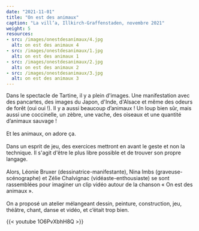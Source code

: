 ```yaml
---
date: "2021-11-01"
title: "On est des animaux"
caption: "La vill’a, Illkirch-Graffenstaden, novembre 2021"
weight: 5
resources:
- src: /images/onestdesanimaux/4.jpg
  alt: on est des animaux 4
- src: /images/onestdesanimaux/1.jpg
  alt: on est des animaux 1
- src: /images/onestdesanimaux/2.jpg
  alt: on est des animaux 2
- src: /images/onestdesanimaux/3.jpg
  alt: on est des animaux 3
---
```

<p class="text">
    Dans le spectacle de Tartine, il y a plein d'images. Une manifestation avec des pancartes, des images du Japon, d'Inde, d'Alsace et même des odeurs de forêt (oui oui !). Il y a aussi beaucoup d’animaux ! Un loup bien sûr, mais aussi une coccinelle, un zèbre, une vache, des oiseaux et une quantité d’animaux sauvage !
    <br/><br/>
    Et les animaux, on adore ça.
    <br/><br/>
    Dans un esprit de jeu, des exercices mettront en avant le geste et non la technique. Il s'agit d'être le plus libre possible et de trouver son propre langage.
    <br/><br/>
    Alors, Léonie Bruxer (dessinatrice-manifestante), Nina Imbs (graveuse-scénographe) et Zélie Chalvignac (vidéaste-enthousiaste) se sont rassemblées pour imaginer un clip vidéo autour de la chanson « On est des animaux ».
    <br/><br/>
    On a proposé un atelier mélangeant dessin, peinture, construction, jeu, théâtre, chant, danse et vidéo, et c’était trop bien.
</p>
<div class="video">
  {{< youtube 1O6PvXbhH8Q >}}
</div>
